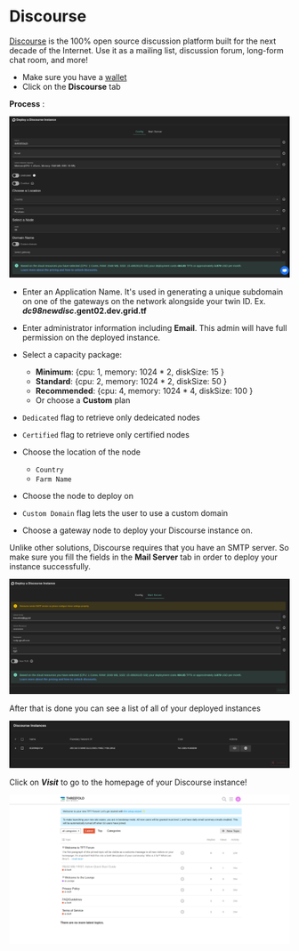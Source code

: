 # Discourse

[Discourse](https://www.discourse.org/) is the 100% open source discussion platform built for the next decade of the Internet. Use it as a mailing list, discussion forum, long-form chat room, and more!

- Make sure you have a [wallet](./wallet_connector.md)
- Click on the **Discourse** tab

__Process__ :

![ ](../img/discourse1.png)

- Enter an Application Name. It's used in generating a unique subdomain on one of the gateways on the network alongside your twin ID. Ex. ***dc98newdisc*.gent02.dev.grid.tf**

- Enter administrator information including **Email**. This admin will have full permission on the deployed instance.
- Select a capacity package:
    - **Minimum**: {cpu: 1, memory: 1024 * 2, diskSize: 15 }
    - **Standard**: {cpu: 2, memory: 1024 * 2, diskSize: 50 }
    - **Recommended**: {cpu: 4, memory: 1024 * 4, diskSize: 100 }
    - Or choose a **Custom** plan

- `Dedicated` flag to retrieve only dedeicated nodes 
- `Certified` flag to retrieve only certified nodes 
- Choose the location of the node
   - `Country`
   - `Farm Name`
- Choose the node to deploy on 
- `Custom Domain` flag lets the user to use a custom domain
- Choose a gateway node to deploy your Discourse instance on.

Unlike other solutions, Discourse requires that you have an SMTP server. So make sure you fill the fields in the **Mail Server** tab in order to deploy your instance successfully.

![ ](../img/discourse4.png)

After that is done you can see a list of all of your deployed instances

![ ](../img/discourse5.png)

Click on ***Visit*** to go to the homepage of your Discourse instance! 

![ ](../img/discourse6.png)
